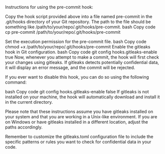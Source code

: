 Instructions for using the pre-commit hook:

Copy the hook script provided above into a file named pre-commit in the
.git/hooks directory of your Git repository. The path to the file should
be something like 
/path/to/your/repo/.git/hooks/pre-commit. bash Copy
code 
cp pre-commit /path/to/your/repo/.git/hooks/pre-commit 

Set the
execution permission for the pre-commit file. bash Copy code
chmod +x /path/to/your/repo/.git/hooks/pre-commit 
Enable the gitleaks hook in Git configuration. bash Copy code git config hooks.gitleaks-enable true Now,
whenever you attempt to make a commit, the hook will first check your
changes using gitleaks. If gitleaks detects potentially confidential
data, it will display an error message, and the commit will be rejected.

If you ever want to disable this hook, you can do so using the following
command:

bash Copy code git config hooks.gitleaks-enable false If gitleaks is not
installed on your machine, the hook will automatically download and
install it in the current directory.

Please note that these instructions assume you have gitleaks installed
on your system and that you are working in a Unix-like environment. If
you are on Windows or have gitleaks installed in a different location,
adjust the paths accordingly.

Remember to customize the gitleaks.toml configuration file to include
the specific patterns or rules you want to check for confidential data
in your code.
